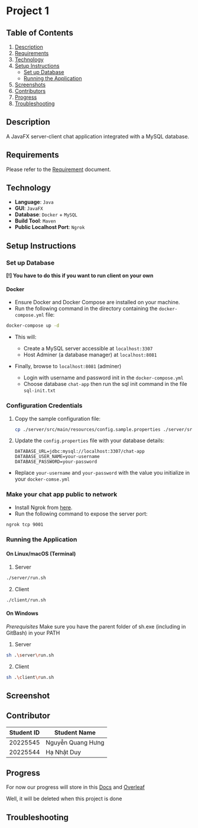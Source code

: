 # Project 1

## Table of Contents
1. [Description](#description)
2. [Requirements](#requirements)
3. [Technology](#technology)
4. [Setup Instructions](#setup-instructions)
    - [Set up Database](#set-up-database)
    - [Running the Application](#running-the-application)
5. [Screenshots](#screenshots)
6. [Contributors](#contributors)
7. [Progress](#progress)
8. [Troubleshooting](#troubleshooting)

## Description
A JavaFX server-client chat application integrated with a MySQL database.

## Requirements
Please refer to the [Requirement](Requirement.MD) document.

## Technology
- **Language**: `Java`
- **GUI**: `JavaFX`
- **Database**: `Docker` + `MySQL`
- **Build Tool**: `Maven`
- **Public Localhost Port**: `Ngrok`

## Setup Instructions

### Set up Database

**[!] You have to do this if you want to run client on your own**

#### Docker
- Ensure Docker and Docker Compose are installed on your machine.
- Run the following command in the directory containing the `docker-compose.yml` file:
```bash
docker-compose up -d
```
- This will:
    - Create a MySQL server accessible at `localhost:3307`
    - Host Adminer (a database manager) at `localhost:8081`
     
- Finally, browse to `localhost:8081` (adminer)
    - Login with username and password init in the `docker-compose.yml`
    - Choose database `chat-app` then run the sql init command in the file `sql-init.txt`

### Configuration Credentials
1. Copy the sample configuration file:
    ```sh
    cp ./server/src/main/resources/config.sample.properties ./server/src/main/resources/config.properties
    ```

2. Update the `config.properties` file with your database details:
    ```properties
    DATABASE_URL=jdbc:mysql://localhost:3307/chat-app
    DATABASE_USER_NAME=your-username
    DATABASE_PASSWORD=your-password
    ```
- Replace `your-username` and `your-password` with the value you initialize in your `docker-comse.yml`

### Make your chat app public to network
- Install Ngrok from [here](https://ngrok.com/download).  
- Run the following command to expose the server port:  
```bash
ngrok tcp 9001
```

### Running the Application

#### On Linux/macOS (Terminal)

1. Server
```bash
./server/run.sh
```
2. Client
```bash
./client/run.sh
```

#### On Windows

*Prerequisites* Make sure you have the parent folder of sh.exe (including in GitBash) in your PATH

1. Server
```bash
sh .\server\run.sh
```
2. Client
```bash
sh .\client\run.sh
```

## Screenshot

## Contributor
| Student ID  | Student Name |
| ------------- | ------------- |
| 20225545 | Nguyễn Quang Hưng  |
| 20225544  | Hạ Nhật Duy  |

## Progress

For now our progress will store in this [Docs](https://docs.google.com/document/d/11w4li3BwzRBDgchZ0EQYa_aQc2JgQEDFQK2WTC5q-9c/edit?usp=sharing) and [Overleaf](https://www.overleaf.com/project/6623cdf4acf3f13eca3c4486)

Well, it will be deleted when this project is done

## Troubleshooting
